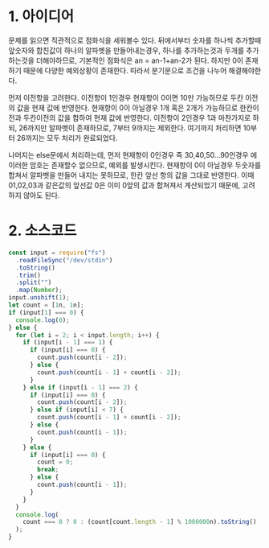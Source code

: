 # 1. 아이디어

문제를 읽으면 직관적으로 점화식을 세워볼수 있다. 뒤에서부터 숫자를 하나씩 추가할때 앞숫자와 합친값이 하나의 알파벳을 만들어내는경우, 하나를 추가하는것과 두개를 추가하는것을 더해야하므로, 기본적인 점화식은 an = an-1+an-2가 된다. 하지만 0이 존재하기 때문에 다양한 예외상황이 존재한다. 따라서 분기문으로 조건을 나누어 해결해야한다.

먼저 이전항을 고려한다. 이전항이 1인경우 현재항이 0이면 10만 가능하므로 두칸 이전의 값을 현재 값에 반영한다. 현재항이 0이 아닐경우 1개 혹은 2개가 가능하므로 한칸이전과 두칸이전의 값을 합하여 현재 값에 반영한다. 이전항이 2인경우 1과 마찬가지로 하되, 26까지만 알파벳이 존재하므로, 7부터 9까지는 제외한다. 여기까지 처리하면 10부터 26까지는 모두 처리가 완료되었다.

나머지는 else문에서 처리하는데, 먼저 현재항이 0인경우 즉 30,40,50...90인경우 에 이러한 암호는 존재할수 없으므로, 예외를 발생시킨다. 현재항이 0이 아닐경우 두숫자를 합쳐서 알파벳을 만들어 내지는 못하므로, 한칸 앞선 항의 값을 그대로 반영한다. 이때 01,02,03과 같은값의 앞선값 0은 이미 0앞의 값과 합쳐져서 계산되었기 때문에, 고려하지 않아도 된다.

# 2. 소스코드

```javascript
const input = require("fs")
  .readFileSync("/dev/stdin")
  .toString()
  .trim()
  .split("")
  .map(Number);
input.unshift(1);
let count = [1n, 1n];
if (input[1] === 0) {
  console.log(0);
} else {
  for (let i = 2; i < input.length; i++) {
    if (input[i - 1] === 1) {
      if (input[i] === 0) {
        count.push(count[i - 2]);
      } else {
        count.push(count[i - 1] + count[i - 2]);
      }
    } else if (input[i - 1] === 2) {
      if (input[i] === 0) {
        count.push(count[i - 2]);
      } else if (input[i] < 7) {
        count.push(count[i - 1] + count[i - 2]);
      } else {
        count.push(count[i - 1]);
      }
    } else {
      if (input[i] === 0) {
        count = 0;
        break;
      } else {
        count.push(count[i - 1]);
      }
    }
  }
  console.log(
    count === 0 ? 0 : (count[count.length - 1] % 1000000n).toString()
  );
}
```
